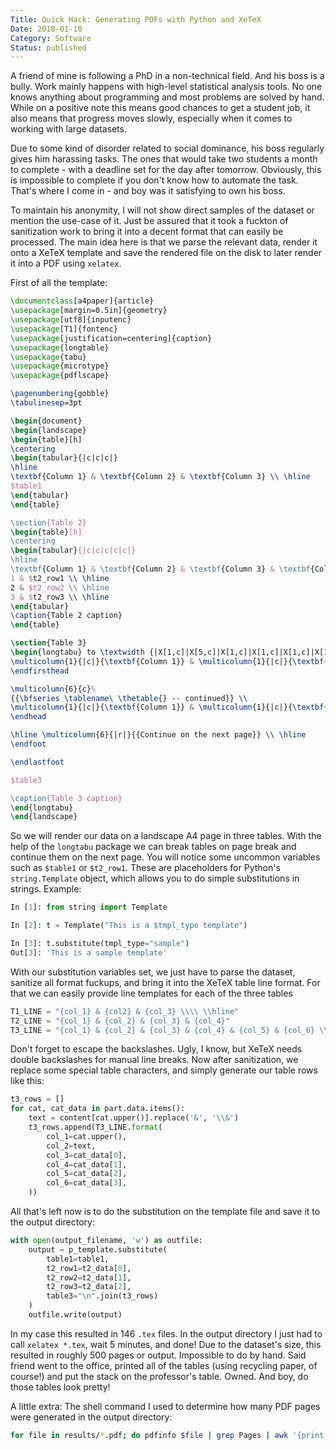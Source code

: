 ```yaml
---
Title: Quick Hack: Generating PDFs with Python and XeTeX
Date: 2018-01-10
Category: Software
Status: published
---
```


A friend of mine is following a PhD in a non-technical field. And his boss is a bully. Work mainly happens with high-level statistical analysis tools. No one knows anything about programming and most problems are solved by hand. While on a positive note this means good chances to get a student job, it also means that progress moves slowly, especially when it comes to working with large datasets.

Due to some kind of disorder related to social dominance, his boss regularly gives him harassing tasks. The ones that would take two students a month to complete - with a deadline set for the day after tomorrow. Obviously, this is impossible to complete if you don't know how to automate the task. That's where I come in - and boy was it satisfying to own his boss.

To maintain his anonymity, I will not show direct samples of the dataset or mention the use-case of it. Just be assured that it took a fuckton of sanitization work to bring it into a decent format that can easily be processed. The main idea here is that we parse the relevant data, render it onto a XeTeX template and save the rendered file on the disk to later render it into a PDF using `xelatex`.

First of all the template:

```latex
\documentclass[a4paper]{article}
\usepackage[margin=0.5in]{geometry}
\usepackage[utf8]{inputenc}
\usepackage[T1]{fontenc}
\usepackage[justification=centering]{caption}
\usepackage{longtable}
\usepackage{tabu}
\usepackage{microtype}
\usepackage{pdflscape}

\pagenumbering{gobble}
\tabulinesep=3pt

\begin{document}
\begin{landscape}
\begin{table}[h]
\centering
\begin{tabular}{|c|c|c|}
\hline
\textbf{Column 1} & \textbf{Column 2} & \textbf{Column 3} \\ \hline
$table1
\end{tabular}
\end{table}

\section{Table 2}
\begin{table}[h]
\centering
\begin{tabular}{|c|c|c|c|c|}
\hline
\textbf{Column 1} & \textbf{Column 2} & \textbf{Column 3} & \textbf{Column 4} & \textbf{Column 5} \\ \hline
1 & $t2_row1 \\ \hline
2 & $t2_row2 \\ \hline
3 & $t2_row3 \\ \hline
\end{tabular}
\caption{Table 2 caption}
\end{table}

\section{Table 3}
\begin{longtabu} to \textwidth {|X[1,c]|X[5,c]|X[1,c]|X[1,c]|X[1,c]|X[1,c]|} \hline
\multicolumn{1}{|c|}{\textbf{Column 1}} & \multicolumn{1}{|c|}{\textbf{Column 2}} & \multicolumn{1}{|c|}{\textbf{Column 3}} & \multicolumn{1}{|c|}{\textbf{Column 4}} & \multicolumn{1}{|c|}{\textbf{Column 5}} & \multicolumn{1}{|c|}{\textbf{Column 6}} \\ \hline
\endfirsthead

\multicolumn{6}{c}%
{{\bfseries \tablename\ \thetable{} -- continued}} \\
\multicolumn{1}{|c|}{\textbf{Column 1}} & \multicolumn{1}{|c|}{\textbf{Column 2}} & \multicolumn{1}{|c|}{\textbf{Column 3}} & \multicolumn{1}{|c|}{\textbf{Column 4}} & \multicolumn{1}{|c|}{\textbf{Column 5}} & \multicolumn{1}{|c|}{\textbf{Column 6}} \\ \hline
\endhead

\hline \multicolumn{6}{|r|}{{Continue on the next page}} \\ \hline
\endfoot

\endlastfoot

$table3

\caption{Table 3 caption}
\end{longtabu}
\end{landscape}
```

So we will render our data on a landscape A4 page in three tables. With the help of the `longtabu` package we can break tables on page break and continue them on the next page. You will notice some uncommon variables such as `$table1` or `$t2_row1`. These are placeholders for Python's `string.Template` object, which allows you to do simple substitutions in strings. Example:

```python
In [1]: from string import Template

In [2]: t = Template("This is a $tmpl_type template")

In [3]: t.substitute(tmpl_type="sample")
Out[3]: 'This is a sample template'
```

With our substitution variables set, we just have to parse the dataset, sanitize all format fuckups, and bring it into the XeTeX table line format. For that we can easily provide line templates for each of the three tables

```python
T1_LINE = "{col_1} & {col2} & {col_3} \\\\ \\hline"
T2_LINE = "{col_1} & {col_2} & {col_3} & {col_4}"
T3_LINE = "{col_1} & {col_2} & {col_3} & {col_4} & {col_5} & {col_6} \\\\ \\hline"
```

Don't forget to escape the backslashes. Ugly, I know, but XeTeX needs double backslashes for manual line breaks. Now after sanitization, we replace some special table characters, and simply generate our table rows like this:

```python
t3_rows = []
for cat, cat_data in part.data.items():
    text = content[cat.upper()].replace('&', '\\&')
    t3_rows.append(T3_LINE.format(
        col_1=cat.upper(),
        col_2=text,
        col_3=cat_data[0],
        col_4=cat_data[1],
        col_5=cat_data[2],
        col_6=cat_data[3],
    ))
```

All that's left now is to do the substitution on the template file and save it to the output directory:

```python
with open(output_filename, 'w') as outfile:
    output = p_template.substitute(
        table1=table1,
        t2_row1=t2_data[0],
        t2_row2=t2_data[1],
        t2_row3=t2_data[2],
        table3="\n".join(t3_rows)
    )
    outfile.write(output)
```

In my case this resulted in 146 `.tex` files. In the output directory I just had to call `xelatex *.tex`, wait 5 minutes, and done! Due to the dataset's size, this resulted in roughly 500 pages or output. Impossible to do by hand. Said friend went to the office, printed all of the tables (using recycling paper, of course!) and put the stack on the professor's table. Owned. And boy, do those tables look pretty!

A little extra: The shell command I used to determine how many PDF pages were generated in the output directory:

```bash
for file in results/*.pdf; do pdfinfo $file | grep Pages | awk '{print $2}'; done | awk '{s+=$1} END {print s}'
```
